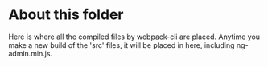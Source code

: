 # About this folder

Here is where all the compiled files by webpack-cli are placed. Anytime you make a new build of the 'src' files, it will be placed in here, including ng-admin.min.js. 
